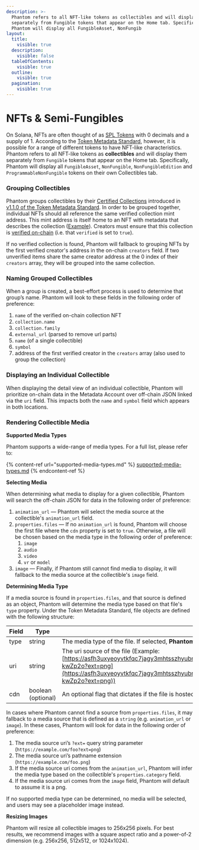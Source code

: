 ```yaml
---
description: >-
  Phantom refers to all NFT-like tokens as collectibles and will display them
  separately from Fungible tokens that appear on the Home tab. Specifically,
  Phantom will display all FungibleAsset, NonFungib
layout:
  title:
    visible: true
  description:
    visible: false
  tableOfContents:
    visible: true
  outline:
    visible: true
  pagination:
    visible: true
---
```


# NFTs & Semi-Fungibles

On Solana, NFTs are often thought of as [SPL Tokens](https://spl.solana.com/token#example-create-a-non-fungible-token) with 0 decimals and a supply of 1. According to the [Token Metadata Standard](https://docs.metaplex.com/programs/token-metadata/overview), however, it is possible for a range of different tokens to have NFT-like characteristics. Phantom refers to all NFT-like tokens as **collectibles** and will display them separately from `Fungible` tokens that appear on the Home tab. Specifically, Phantom will display all `FungibleAsset`, `NonFungible`, `NonFungibleEdition` and `ProgrammableNonFungible` tokens on their own Collectibles tab.

### Grouping Collectibles

Phantom groups collectibles by their [Certified Collections](https://docs.metaplex.com/programs/token-metadata/certified-collections) introduced in [v1.1.0 of the Token Metadata Standard](http://docs.metaplex.com/token-metadata/Versions/v1.1.0/overview). In order to be grouped together, individual NFTs should all reference the same verified collection mint address. This mint address is itself home to an NFT with metadata that describes the collection ([Example](https://solscan.io/token/SMBH3wF6baUj6JWtzYvqcKuj2XCKWDqQxzspY12xPND#metadata)). Creators must ensure that this collection is [verified on-chain](https://docs.metaplex.com/programs/token-metadata/instructions#verify-the-collection) (i.e. that `verified` is set to `true`).

If no verified collection is found, Phantom will fallback to grouping NFTs by the first verified creator's address in the on-chain `creators` field. If two unverified items share the same creator address at the 0 index of their `creators` array, they will be grouped into the same collection.

### Naming Grouped Collectibles

When a group is created, a best-effort process is used to determine that group’s name. Phantom will look to these fields in the following order of preference:

1. `name` of the verified on-chain collection NFT
2. `collection.name`
3. `collection.family`
4. `external_url` (parsed to remove url parts)
5. `name` (of a single collectible)
6. `symbol`
7. address of the first verified creator in the `creators` array (also used to group the collection)

### Displaying an Individual Collectible

When displaying the detail view of an individual collectible, Phantom will prioritize on-chain data in the Metadata Account over off-chain JSON linked via the `uri` field. This impacts both the `name` and `symbol` field which appears in both locations.

### Rendering Collectible Media

**Supported Media Types**

Phantom supports a wide-range of media types. For a full list, please refer to:

{% content-ref url="supported-media-types.md" %}
[supported-media-types.md](supported-media-types.md)
{% endcontent-ref %}

**Selecting Media**

When determining what media to display for a given collectible, Phantom will search the off-chain JSON for data in the following order of preference:

1. `animation_url` — Phantom will select the media source at the collectible's `animation_url` field.
2. `properties.files` — If no `animation_url` is found, Phantom will choose the first file where the `cdn` property is set to `true`. Otherwise, a file will be chosen based on the media type in the following order of preference:
   1. `image`
   2. `audio`
   3. `video`
   4. `vr` or `model`
3. `image` — Finally, if Phantom still cannot find media to display, it will fallback to the media source at the collectible's `image` field.

**Determining Media Type**

If a media source is found in `properties.files`, and that source is defined as an object, Phantom will determine the media type based on that file's `type` property. Under the Token Metadata Standard, file objects are defined with the following structure:

| Field | Type               | Description                                                                                                                                                                                                                                                                                 |
| ----- | ------------------ | ------------------------------------------------------------------------------------------------------------------------------------------------------------------------------------------------------------------------------------------------------------------------------------------- |
| type  | string             | The media type of the file. If selected, **Phantom will use this to determine the media type** (Example: "image/png").                                                                                                                                                                      |
| uri   | string             | The uri source of the file (Example: [https://asfh3uxyeoyvtkfqc7jagy3mhtsszhyubnc3wfss5ismdgtw.arweave.net/BIp90vgjs\_VmosBfSA2NsPOUsnxQLRbsWUuo-kwZp2o?ext=png](https://asfh3uxyeoyvtkfqc7jagy3mhtsszhyubnc3wfss5ismdgtw.arweave.net/BIp90vgjs_VmosBfSA2NsPOUsnxQLRbsWUuo-kwZp2o?ext=png)) |
| cdn   | boolean (optional) | An optional flag that dictates if the file is hosted on a cdn. If `true`, Phantom will select this file as the primary source file.                                                                                                                                                         |

In cases where Phantom cannot find a source from `properties.files`, it may fallback to a media source that is defined as a `string` (e.g. `animation_url` or `image`). In these cases, Phantom will look for data in the following order of preference:

1. The media source uri’s `?ext=` query string parameter (`https://example.com/foo?ext=png`)
2. The media source uri’s pathname extension (`https://example.com/foo.png`)
3. If the media source uri comes from the `animation_url`, Phantom will infer the media type based on the collectible's `properties.category` field.
4. If the media source uri comes from the `image` field, Phantom will default to assume it is a png.

If no supported media type can be determined, no media will be selected, and users may see a placeholder image instead.

**Resizing Images**

Phantom will resize all collectible images to 256x256 pixels. For best results, we recommend images with a square aspect ratio and a power-of-2 dimension (e.g. 256x256, 512x512, or 1024x1024).
